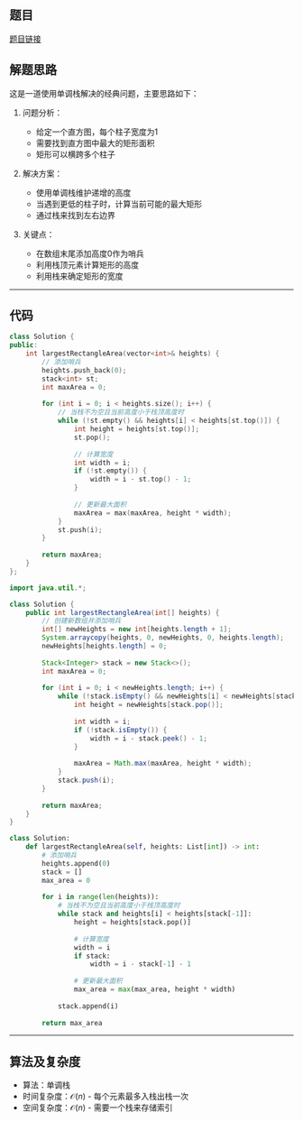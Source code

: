 ## 题目
[题目链接](https://www.nowcoder.com/practice/bfaac4eebe5947af80912d1bcfcf2baa?tpId=196&tqId=2285011&sourceUrl=/exam/oj&channenl=wgithub&fromPut=wgithub)

## 解题思路

这是一道使用单调栈解决的经典问题，主要思路如下：

1. 问题分析：
   - 给定一个直方图，每个柱子宽度为1
   - 需要找到直方图中最大的矩形面积
   - 矩形可以横跨多个柱子

2. 解决方案：
   - 使用单调栈维护递增的高度
   - 当遇到更低的柱子时，计算当前可能的最大矩形
   - 通过栈来找到左右边界

3. 关键点：
   - 在数组末尾添加高度0作为哨兵
   - 利用栈顶元素计算矩形的高度
   - 利用栈来确定矩形的宽度

---

## 代码

```cpp []
class Solution {
public:
    int largestRectangleArea(vector<int>& heights) {
        // 添加哨兵
        heights.push_back(0);
        stack<int> st;
        int maxArea = 0;
        
        for (int i = 0; i < heights.size(); i++) {
            // 当栈不为空且当前高度小于栈顶高度时
            while (!st.empty() && heights[i] < heights[st.top()]) {
                int height = heights[st.top()];
                st.pop();
                
                // 计算宽度
                int width = i;
                if (!st.empty()) {
                    width = i - st.top() - 1;
                }
                
                // 更新最大面积
                maxArea = max(maxArea, height * width);
            }
            st.push(i);
        }
        
        return maxArea;
    }
};
```

```java []
import java.util.*;

class Solution {
    public int largestRectangleArea(int[] heights) {
        // 创建新数组并添加哨兵
        int[] newHeights = new int[heights.length + 1];
        System.arraycopy(heights, 0, newHeights, 0, heights.length);
        newHeights[heights.length] = 0;
        
        Stack<Integer> stack = new Stack<>();
        int maxArea = 0;
        
        for (int i = 0; i < newHeights.length; i++) {
            while (!stack.isEmpty() && newHeights[i] < newHeights[stack.peek()]) {
                int height = newHeights[stack.pop()];
                
                int width = i;
                if (!stack.isEmpty()) {
                    width = i - stack.peek() - 1;
                }
                
                maxArea = Math.max(maxArea, height * width);
            }
            stack.push(i);
        }
        
        return maxArea;
    }
}
```

```python []
class Solution:
    def largestRectangleArea(self, heights: List[int]) -> int:
        # 添加哨兵
        heights.append(0)
        stack = []
        max_area = 0
        
        for i in range(len(heights)):
            # 当栈不为空且当前高度小于栈顶高度时
            while stack and heights[i] < heights[stack[-1]]:
                height = heights[stack.pop()]
                
                # 计算宽度
                width = i
                if stack:
                    width = i - stack[-1] - 1
                    
                # 更新最大面积
                max_area = max(max_area, height * width)
            
            stack.append(i)
            
        return max_area
```

---

## 算法及复杂度
- 算法：单调栈
- 时间复杂度：$\mathcal{O}(n)$ - 每个元素最多入栈出栈一次
- 空间复杂度：$\mathcal{O}(n)$ - 需要一个栈来存储索引